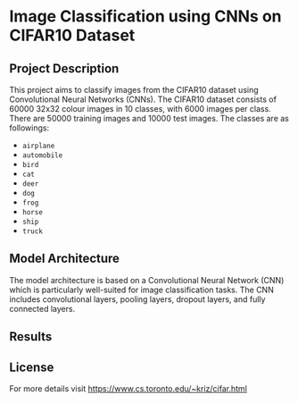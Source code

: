 # Image Classification using CNNs on CIFAR10 Dataset

## Project Description

This project aims to classify images from the CIFAR10 dataset using Convolutional Neural Networks (CNNs). The CIFAR10 dataset consists of 60000 32x32 colour images in 10 classes, with 6000 images per class. There are 50000 training images and 10000 test images. The classes are as followings:
* `airplane`                                        
* `automobile`                                        
* `bird`                                       
* `cat`                                        
* `deer`                                        
* `dog`                                        
* `frog`                                        
* `horse`                                        
* `ship`                                        
* `truck`

## Model Architecture
The model architecture is based on a Convolutional Neural Network (CNN) which is particularly well-suited for image classification tasks. The CNN includes convolutional layers, pooling layers, dropout layers, and fully connected layers.

## Results

## License
For more details visit https://www.cs.toronto.edu/~kriz/cifar.html 

